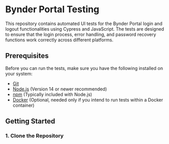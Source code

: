 # Bynder Portal Testing

This repository contains automated UI tests for the Bynder Portal login and logout functionalities using Cypress and JavaScript. The tests are designed to ensure that the login process, error handling, and password recovery functions work correctly across different platforms.

## Prerequisites

Before you can run the tests, make sure you have the following installed on your system:
- [Git](https://git-scm.com/)
- [Node.js](https://nodejs.org/) (Version 14 or newer recommended)
- [npm](https://www.npmjs.com/) (Typically included with Node.js)
- [Docker](https://www.docker.com/) (Optional, needed only if you intend to run tests within a Docker container)

## Getting Started

### 1. Clone the Repository
